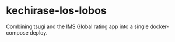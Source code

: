 # kechirase-los-lobos
Combining tsugi and the IMS Global rating app into a single docker-compose deploy.
